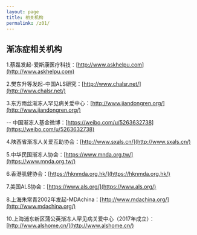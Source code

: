 ```yaml
---
layout: page
title: 相关机构
permalink: /z01/
---
```

## 渐冻症相关机构

1.蔡磊发起-爱斯康医疗科技：[http://www.askhelpu.com](http://www.askhelpu.com)

2.樊东升等发起-中国ALS研究：[http://www.chalsr.net/](http://www.chalsr.net/)

3.东方雨丝渐冻人罕见病关爱中心：[http://www.jiandongren.org/](http://www.jiandongren.org/)

 -- 中国渐冻人基金微博：[https://weibo.com/u/5263632738](https://weibo.com/u/5263632738)

4.陕西省渐冻人关爱互助协会：[http://www.sxals.cn/](http://www.sxals.cn/)

5.中华民国渐冻人协会：[https://www.mnda.org.tw/](https://www.mnda.org.tw/)

6.香港肌健协会：[https://hknmda.org.hk/](https://hknmda.org.hk/)

7.美国ALS协会：[https://www.als.org/](https://www.als.org/)

8.上海朱常青2002年发起-MDAchina：[http://www.mdachina.org/](http://www.mdachina.org/)

10.上海浦东新区蒲公英渐冻人罕见病关爱中心（2017年成立）：[http://www.alshome.cn/](http://www.alshome.cn/)

